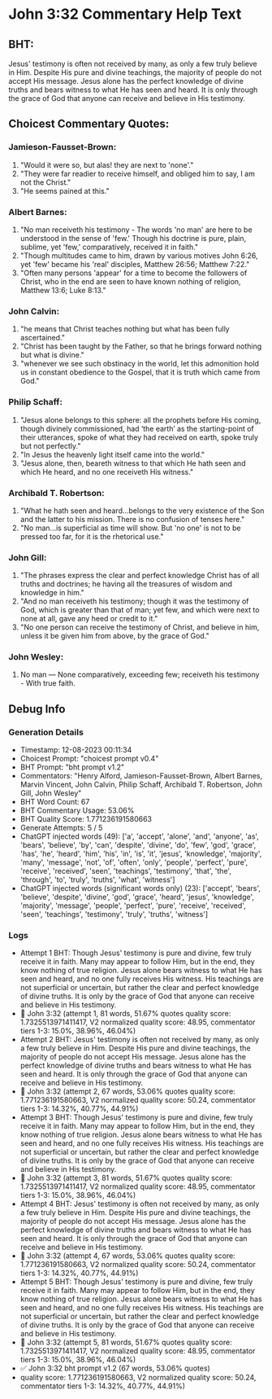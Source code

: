 # John 3:32 Commentary Help Text

## BHT:
Jesus' testimony is often not received by many, as only a few truly believe in Him. Despite His pure and divine teachings, the majority of people do not accept His message. Jesus alone has the perfect knowledge of divine truths and bears witness to what He has seen and heard. It is only through the grace of God that anyone can receive and believe in His testimony.

## Choicest Commentary Quotes:
### Jamieson-Fausset-Brown:
1. "Would it were so, but alas! they are next to 'none'." 
2. "They were far readier to receive himself, and obliged him to say, I am not the Christ."
3. "He seems pained at this."

### Albert Barnes:
1. "No man receiveth his testimony - The words 'no man' are here to be understood in the sense of 'few.' Though his doctrine is pure, plain, sublime, yet 'few,' comparatively, received it in faith."
2. "Though multitudes came to him, drawn by various motives John 6:26, yet 'few' became his 'real' disciples, Matthew 26:56; Matthew 7:22."
3. "Often many persons 'appear' for a time to become the followers of Christ, who in the end are seen to have known nothing of religion, Matthew 13:6; Luke 8:13."

### John Calvin:
1. "he means that Christ teaches nothing but what has been fully ascertained."
2. "Christ has been taught by the Father, so that he brings forward nothing but what is divine."
3. "whenever we see such obstinacy in the world, let this admonition hold us in constant obedience to the Gospel, that it is truth which came from God."

### Philip Schaff:
1. "Jesus alone belongs to this sphere: all the prophets before His coming, though divinely commissioned, had ‘the earth’ as the starting-point of their utterances, spoke of what they had received on earth, spoke truly but not perfectly."
2. "In Jesus the heavenly light itself came into the world."
3. "Jesus alone, then, beareth witness to that which He hath seen and which He heard, and no one receiveth His witness."

### Archibald T. Robertson:
1. "What he hath seen and heard...belongs to the very existence of the Son and the latter to his mission. There is no confusion of tenses here."
2. "No man...is superficial as time will show. But 'no one' is not to be pressed too far, for it is the rhetorical use."


### John Gill:
1. "The phrases express the clear and perfect knowledge Christ has of all truths and doctrines; he having all the treasures of wisdom and knowledge in him."
2. "And no man receiveth his testimony; though it was the testimony of God, which is greater than that of man; yet few, and which were next to none at all, gave any heed or credit to it."
3. "No one person can receive the testimony of Christ, and believe in him, unless it be given him from above, by the grace of God."

### John Wesley:
1. No man — None comparatively, exceeding few; receiveth his testimony - With true faith.



## Debug Info
### Generation Details
- Timestamp: 12-08-2023 00:11:34
- Choicest Prompt: "choicest prompt v0.4"
- BHT Prompt: "bht prompt v1.2"
- Commentators: "Henry Alford, Jamieson-Fausset-Brown, Albert Barnes, Marvin Vincent, John Calvin, Philip Schaff, Archibald T. Robertson, John Gill, John Wesley"
- BHT Word Count: 67
- BHT Commentary Usage: 53.06%
- BHT Quality Score: 1.771236191580663
- Generate Attempts: 5 / 5
- ChatGPT injected words (49):
	['a', 'accept', 'alone', 'and', 'anyone', 'as', 'bears', 'believe', 'by', 'can', 'despite', 'divine', 'do', 'few', 'god', 'grace', 'has', 'he', 'heard', 'him', 'his', 'in', 'is', 'it', 'jesus', 'knowledge', 'majority', 'many', 'message', 'not', 'of', 'often', 'only', 'people', 'perfect', 'pure', 'receive', 'received', 'seen', 'teachings', 'testimony', 'that', 'the', 'through', 'to', 'truly', 'truths', 'what', 'witness']
- ChatGPT injected words (significant words only) (23):
	['accept', 'bears', 'believe', 'despite', 'divine', 'god', 'grace', 'heard', 'jesus', 'knowledge', 'majority', 'message', 'people', 'perfect', 'pure', 'receive', 'received', 'seen', 'teachings', 'testimony', 'truly', 'truths', 'witness']

### Logs
- Attempt 1 BHT: Though Jesus' testimony is pure and divine, few truly receive it in faith. Many may appear to follow Him, but in the end, they know nothing of true religion. Jesus alone bears witness to what He has seen and heard, and no one fully receives His witness. His teachings are not superficial or uncertain, but rather the clear and perfect knowledge of divine truths. It is only by the grace of God that anyone can receive and believe in His testimony.
- 🔄 John 3:32 (attempt 1, 81 words, 51.67% quotes quality score: 1.7325513971411417, V2 normalized quality score: 48.95, commentator tiers 1-3: 15.0%, 38.96%, 46.04%)
- Attempt 2 BHT: Jesus' testimony is often not received by many, as only a few truly believe in Him. Despite His pure and divine teachings, the majority of people do not accept His message. Jesus alone has the perfect knowledge of divine truths and bears witness to what He has seen and heard. It is only through the grace of God that anyone can receive and believe in His testimony.
- 🔄 John 3:32 (attempt 2, 67 words, 53.06% quotes quality score: 1.771236191580663, V2 normalized quality score: 50.24, commentator tiers 1-3: 14.32%, 40.77%, 44.91%)
- Attempt 3 BHT: Though Jesus' testimony is pure and divine, few truly receive it in faith. Many may appear to follow Him, but in the end, they know nothing of true religion. Jesus alone bears witness to what He has seen and heard, and no one fully receives His witness. His teachings are not superficial or uncertain, but rather the clear and perfect knowledge of divine truths. It is only by the grace of God that anyone can receive and believe in His testimony.
- 🔄 John 3:32 (attempt 3, 81 words, 51.67% quotes quality score: 1.7325513971411417, V2 normalized quality score: 48.95, commentator tiers 1-3: 15.0%, 38.96%, 46.04%)
- Attempt 4 BHT: Jesus' testimony is often not received by many, as only a few truly believe in Him. Despite His pure and divine teachings, the majority of people do not accept His message. Jesus alone has the perfect knowledge of divine truths and bears witness to what He has seen and heard. It is only through the grace of God that anyone can receive and believe in His testimony.
- 🔄 John 3:32 (attempt 4, 67 words, 53.06% quotes quality score: 1.771236191580663, V2 normalized quality score: 50.24, commentator tiers 1-3: 14.32%, 40.77%, 44.91%)
- Attempt 5 BHT: Though Jesus' testimony is pure and divine, few truly receive it in faith. Many may appear to follow Him, but in the end, they know nothing of true religion. Jesus alone bears witness to what He has seen and heard, and no one fully receives His witness. His teachings are not superficial or uncertain, but rather the clear and perfect knowledge of divine truths. It is only by the grace of God that anyone can receive and believe in His testimony.
- 🔄 John 3:32 (attempt 5, 81 words, 51.67% quotes quality score: 1.7325513971411417, V2 normalized quality score: 48.95, commentator tiers 1-3: 15.0%, 38.96%, 46.04%)
- ✅ John 3:32 bht prompt v1.2 (67 words, 53.06% quotes)
- quality score: 1.771236191580663, V2 normalized quality score: 50.24, commentator tiers 1-3: 14.32%, 40.77%, 44.91%)